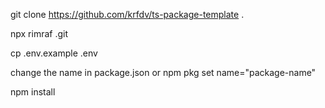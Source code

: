 git clone https://github.com/krfdv/ts-package-template .

npx rimraf .git

cp .env.example .env

change the name in package.json or npm pkg set name="package-name"

npm install

